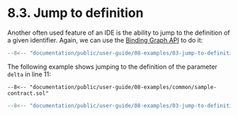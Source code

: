 # 8.3. Jump to definition

Another often used feature of an IDE is the ability to jump to the definition of a given identifier. Again, we can use the [Binding Graph API](../../07-semantic-analysis/02-binding-graph/index.md) to do it:

```ts title="jump-to-definition.mts"
--8<-- "documentation/public/user-guide/08-examples/03-jump-to-definition/examples/jump-to-definition.mts"
```

The following example shows jumping to the definition of the parameter `delta` in line 11:

```solidity linenums="1" hl_lines="9 11"
--8<-- "documentation/public/user-guide/08-examples/common/sample-contract.sol"
```

```ts title="test-jump-to-definition.test.mts"
--8<-- "documentation/public/user-guide/08-examples/03-jump-to-definition/examples/test-jump-to-definition.test.mts"
```
